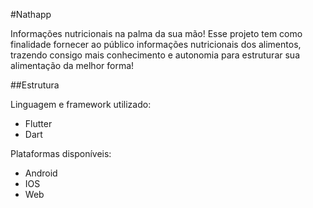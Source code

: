 #Nathapp

Informações nutricionais na palma da sua mão!
Esse projeto tem como finalidade fornecer ao público informações nutricionais dos alimentos, trazendo consigo mais conhecimento e autonomia
para estruturar sua alimentação da melhor forma!

##Estrutura

Linguagem e framework utilizado:

- Flutter
- Dart

Plataformas disponíveis:

- Android 
- IOS 
- Web 
